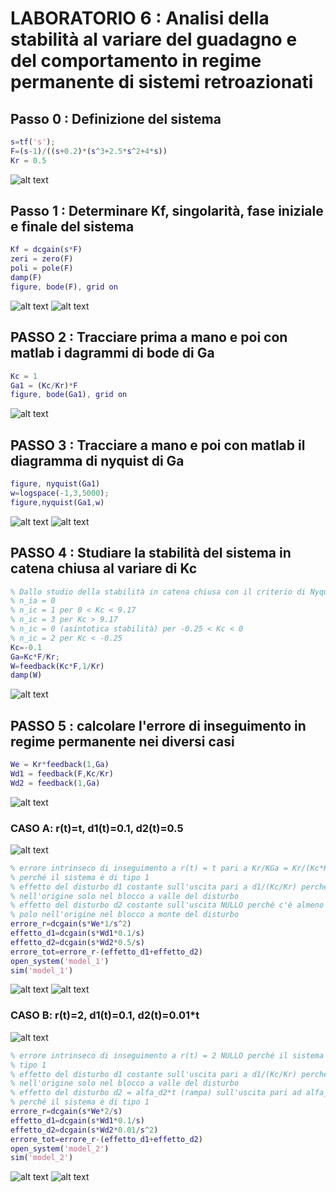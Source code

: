 # LABORATORIO 6 : Analisi della stabilità al variare del guadagno e del comportamento in regime permanente di sistemi retroazionati

## Passo 0 : Definizione del sistema

```Matlab
s=tf('s');
F=(s-1)/((s+0.2)*(s^3+2.5*s^2+4*s))
Kr = 0.5
```
![alt text](https://github.com/lorenzobellino/Controlli-Automatici/blob/master/Laboratori/LAB06/img/e2passo0.JPG)

## Passo 1 : Determinare Kf, singolarità, fase iniziale e finale del sistema

```Matlab
Kf = dcgain(s*F)
zeri = zero(F)
poli = pole(F)
damp(F)
figure, bode(F), grid on
```
![alt text](https://github.com/lorenzobellino/Controlli-Automatici/blob/master/Laboratori/LAB06/img/e2passo1.JPG)
![alt text](https://github.com/lorenzobellino/Controlli-Automatici/blob/master/Laboratori/LAB06/img/e2passo1-bode.JPG)

## PASSO 2 : Tracciare prima a mano e poi con matlab i dagrammi di bode di Ga
```Matlab
Kc = 1
Ga1 = (Kc/Kr)*F
figure, bode(Ga1), grid on
```
![alt text](https://github.com/lorenzobellino/Controlli-Automatici/blob/master/Laboratori/LAB06/img/e2passo2.JPG)

## PASSO 3 : Tracciare a mano e poi con matlab il diagramma di nyquist di Ga
```Matlab
figure, nyquist(Ga1)
w=logspace(-1,3,5000);
figure,nyquist(Ga1,w)
```
![alt text](https://github.com/lorenzobellino/Controlli-Automatici/blob/master/Laboratori/LAB06/img/e2passo3.JPG)
![alt text](https://github.com/lorenzobellino/Controlli-Automatici/blob/master/Laboratori/LAB06/img/e2passo3-size.JPG)

## PASSO 4 : Studiare la stabilità del sistema in catena chiusa al variare di Kc
```Matlab
% Dallo studio della stabilità in catena chiusa con il criterio di Nyquist:
% n_ia = 0
% n_ic = 1 per 0 < Kc < 9.17
% n_ic = 3 per Kc > 9.17
% n_ic = 0 (asintotica stabilità) per -0.25 < Kc < 0
% n_ic = 2 per Kc < -0.25
Kc=-0.1
Ga=Kc*F/Kr;
W=feedback(Kc*F,1/Kr)
damp(W)
```
![alt text](https://github.com/lorenzobellino/Controlli-Automatici/blob/master/Laboratori/LAB06/img/e2passo4.JPG)

## PASSO 5 : calcolare l'errore di inseguimento in regime permanente nei diversi casi

```Matlab
We = Kr*feedback(1,Ga)
Wd1 = feedback(F,Kc/Kr)
Wd2 = feedback(1,Ga)
```
![alt text](https://github.com/lorenzobellino/Controlli-Automatici/blob/master/Laboratori/LAB06/img/e2passo5-0.JPG)

### CASO A: r(t)=t, d1(t)=0.1, d2(t)=0.5
![alt text](https://github.com/lorenzobellino/Controlli-Automatici/blob/master/Laboratori/LAB06/img/e2model1.JPG)
```Matlab
% errore intrinseco di inseguimento a r(t) = t pari a Kr/KGa = Kr/(Kc*Kf/Kr)
% perché il sistema è di tipo 1
% effetto del disturbo d1 costante sull'uscita pari a d1/(Kc/Kr) perché ci sono poli
% nell'origine solo nel blocco a valle del disturbo
% effetto del disturbo d2 costante sull'uscita NULLO perché c'è almeno un
% polo nell'origine nel blocco a monte del disturbo
errore_r=dcgain(s*We*1/s^2)
effetto_d1=dcgain(s*Wd1*0.1/s)
effetto_d2=dcgain(s*Wd2*0.5/s)
errore_tot=errore_r-(effetto_d1+effetto_d2)
open_system('model_1')
sim('model_1')
```
![alt text](https://github.com/lorenzobellino/Controlli-Automatici/blob/master/Laboratori/LAB06/img/e2passo5-caso1-scope.JPG)
![alt text](https://github.com/lorenzobellino/Controlli-Automatici/blob/master/Laboratori/LAB06/img/e2passo5-caso1.JPG)

### CASO B: r(t)=2, d1(t)=0.1, d2(t)=0.01*t
![alt text](https://github.com/lorenzobellino/Controlli-Automatici/blob/master/Laboratori/LAB06/img/e2model2.JPG)
```Matlab
% errore intrinseco di inseguimento a r(t) = 2 NULLO perché il sistema è di
% tipo 1
% effetto del disturbo d1 costante sull'uscita pari a d1/(Kc/Kr) perché ci sono poli
% nell'origine solo nel blocco a valle del disturbo
% effetto del disturbo d2 = alfa_d2*t (rampa) sull'uscita pari ad alfa_d2/KGa = alfa_d2/(Kc*Kf/Kr)
% perché il sistema è di tipo 1
errore_r=dcgain(s*We*2/s)
effetto_d1=dcgain(s*Wd1*0.1/s)
effetto_d2=dcgain(s*Wd2*0.01/s^2)
errore_tot=errore_r-(effetto_d1+effetto_d2)
open_system('model_2')
sim('model_2')
```
![alt text](https://github.com/lorenzobellino/Controlli-Automatici/blob/master/Laboratori/LAB06/img/e2passo5-caso2-scope.JPG)
![alt text](https://github.com/lorenzobellino/Controlli-Automatici/blob/master/Laboratori/LAB06/img/e2passo5-caso2.JPG)
